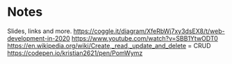 # Notes
Slides, links and more.
https://coggle.it/diagram/XfeRbWj7xy3dsEX8/t/web-development-in-2020
https://www.youtube.com/watch?v=SBB1YtwODT0
https://en.wikipedia.org/wiki/Create,_read,_update_and_delete = CRUD
https://codepen.io/kristian2621/pen/PomWymz
